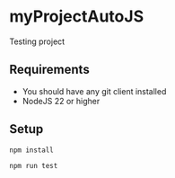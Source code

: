 # myProjectAutoJS

Testing project

## Requirements

* You should have any git client installed
* NodeJS 22 or higher

## Setup

```
npm install
```
```
npm run test
```
